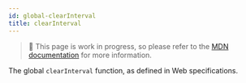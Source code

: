 ```yaml
---
id: global-clearInterval
title: clearInterval
---
```


> 🚧 This page is work in progress, so please refer to the [MDN documentation](https://developer.mozilla.org/en-US/docs/Web/API/Window/clearInterval) for more information.

The global `clearInterval` function, as defined in Web specifications.
